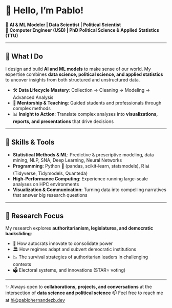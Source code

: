 # 👋 Hello, I’m Pablo!

🔹 **AI & ML Modeler | Data Scientist | Political Scientist**  
🔹 **Computer Engineer (USB) | PhD Political Science & Applied Statistics (TTU)**  

---

## 🚀 What I Do  
I design and build **AI and ML models** to make sense of our world. My expertise combines **data science, political science, and applied statistics** to uncover insights from both structured and unstructured data.  

- 🛠️ **Data Lifecycle Mastery**: Collection → Cleaning → Modeling → Advanced Analysis  
- 👥 **Mentorship & Teaching**: Guided students and professionals through complex methods  
- 📊 **Insight to Action**: Translate complex analyses into **visualizations, reports, and presentations** that drive decisions  

---

## 🧠 Skills & Tools  
- **Statistical Methods & ML**: Predictive & prescriptive modeling, data mining, NLP, SNA, Deep Learning, Neural Networks  
- **Programming**: Python 🐍 (pandas, scikit-learn, statsmodels), R 📊 (Tidyverse, Tidymodels, Quanteda)  
- **High-Performance Computing**: Experience running large-scale analyses on HPC environments  
- **Visualization & Communication**: Turning data into compelling narratives that answer big research questions  

---

## 🎯 Research Focus  
My research explores **authoritarianism, legislatures, and democratic backsliding**:  
- 🔎 How autocrats innovate to consolidate power  
- 🏛️ How regimes adapt and subvert democratic institutions  
- 📉 The survival strategies of authoritarian leaders in challenging contexts
- 🗳 Electoral systems, and innovations (STAR⭐ voting)   

---

✨ Always open to **collaborations, projects, and conversations** at the intersection of **data science and political science**
📫 Feel free to reach me at hi@pablohernandezb.dev

<!--
**pablohernandezb/pablohernandezb** is a ✨ _special_ ✨ repository because its `README.md` (this file) appears on your GitHub profile.

Here are some ideas to get you started:

- 🔭 I’m currently working on ...
- 🌱 I’m currently learning ...
- 👯 I’m looking to collaborate on ...
- 🤔 I’m looking for help with ...
- 💬 Ask me about ...
- 📫 How to reach me: ...
- 😄 Pronouns: ...
- ⚡ Fun fact: ...
-->
